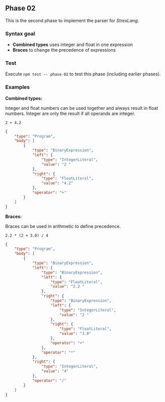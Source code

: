 ## Phase 02

This is the second phase to implement the parser for _StrexLang_.

### Syntax goal

-   **Combined types** uses integer and float in one expression
-   **Braces** to change the precedence of expressions

### Test

Execute `npm test -- phase-02` to test this phase (including earlier phases).

### Examples

**Combined types:**

Integer and float numbers can be used together and always result in float numbers. Integer are only the result if all operands are integer.

```strex
2 + 4.2
```

```json
{
    "type": "Program",
    "body": [
        {
            "type": "BinaryExpression",
            "left": {
                "type": "IntegerLiteral",
                "value": "2 "
            },
            "right": {
                "type": "FloatLiteral",
                "value": "4.2"
            },
            "operator": "+"
        }
    ]
}
```

**Braces:**

Braces can be used in arithmetic to define precedence.

```strex
2.2 * (2 + 3.0) / 4
```

```json
{
    "type": "Program",
    "body": [
        {
            "type": "BinaryExpression",
            "left": {
                "type": "BinaryExpression",
                "left": {
                    "type": "FloatLiteral",
                    "value": "2.2 "
                },
                "right": {
                    "type": "BinaryExpression",
                    "left": {
                        "type": "IntegerLiteral",
                        "value": "2 "
                    },
                    "right": {
                        "type": "FloatLiteral",
                        "value": "3.0"
                    },
                    "operator": "+"
                },
                "operator": "*"
            },
            "right": {
                "type": "IntegerLiteral",
                "value": "4"
            },
            "operator": "/"
        }
    ]
}
```
